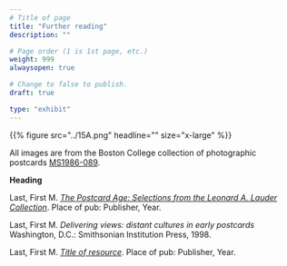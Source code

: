 ```yaml
---
# Title of page
title: "Further reading"
description: ""

# Page order (1 is 1st page, etc.)
weight: 999
alwaysopen: true

# Change to false to publish.
draft: true

type: "exhibit"
---
```


{{% figure src="../15A.png" headline="" size="x-large" %}}

All images are from the Boston College collection of photographic postcards [MS1986-089](https://bc-primo.hosted.exlibrisgroup.com/permalink/f/l6ucgu/ALMA-BC21503452010001021). 

__Heading__

Last, First M. *[The Postcard Age: Selections from the Leonard A. Lauder Collection](https://bc-primo.hosted.exlibrisgroup.com/permalink/f/l6ucgu/ALMA-BC21423158350001021)*. Place of pub: Publisher, Year.

Last, First M. *Delivering views: distant cultures in early postcards* Washington, D.C.: Smithsonian Institution Press, 1998.

Last, First M. *[Title of resource](https://link-to-resource.edu)*. Place of pub: Publisher, Year.

